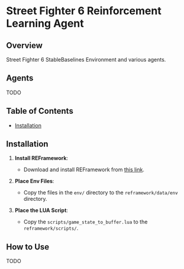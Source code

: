 # Street Fighter 6 Reinforcement Learning Agent

## Overview

Street Fighter 6 StableBaselines Environment and various agents.

## Agents

TODO

## Table of Contents

- [Installation](#installation)

## Installation

1. **Install REFramework**:
   - Download and install REFramework from [this link](https://www.nexusmods.com/streetfighter6/mods/73).

2. **Place Env Files**:
   - Copy the files in the `env/` directory to the `reframework/data/env` directory. 

3. **Place the LUA Script**:
   - Copy the `scripts/game_state_to_buffer.lua` to the `reframework/scripts/`.



 ## How to Use

TODO

